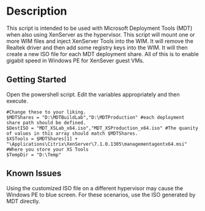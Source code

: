 # Description

This script is intended to be used with Microsoft Deployment Tools (MDT) when also using XenServer as the hypervisor. This script will mount one or more WIM files and inject XenServer Tools into the WIM. It will remove the Realtek driver and then add some registry keys into the WIM. It will then create a new ISO file for each MDT deployment share. All of this is to enable gigabit speed in Windows PE for XenSever guest VMs.

## Getting Started

Open the powershell script. Edit the variables appropriately and then execute. 

```
#Change these to your liking.
$MDTShares = "D:\MDTBuildLab","D:\MDTProduction" #each deployment share path should be defined.
$DestISO = "MDT_XSLab_x64.iso","MDT_XSProduction_x64.iso" #The quanity of values in this array should match $MDTShares.
$XSTools = $MDTShares[1] + "\Applications\Citrix\XenServer\7.1.0.1305\managementagentx64.msi" #Where you store your XS Tools
$TempDir = "D:\Temp" 
```

## Known Issues

Using the customized ISO file on a different hypervisor may cause the Windows PE to blue screen. For these scenarios, use the ISO generated by MDT directly. 
